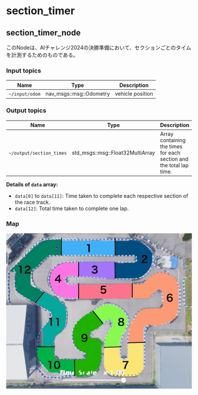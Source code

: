 # section_timer

## section_timer_node

このNodeは、AIチャレンジ2024の決勝準備において、セクションごとのタイムを計測するためのものである。

### Input topics

| Name            | Type                        | Description         |
|-----------------|-----------------------------|---------------------|
| `~/input/odom`  | nav_msgs::msg::Odometry     | vehicle position    |

### Output topics

| Name                     | Type                                  | Description                                                           |
|--------------------------|---------------------------------------|-----------------------------------------------------------------------|
| `~/output/section_times` | std_msgs::msg::Float32MultiArray      | Array containing the times for each section and the total lap time.   |

**Details of `data` array:**
- `data[0]` to `data[11]`: Time taken to complete each respective section of the race track.
- `data[12]`: Total time taken to complete one lap.

### Map

![CCTB Section Map](./docs/CCTB_section_map.jpg)


